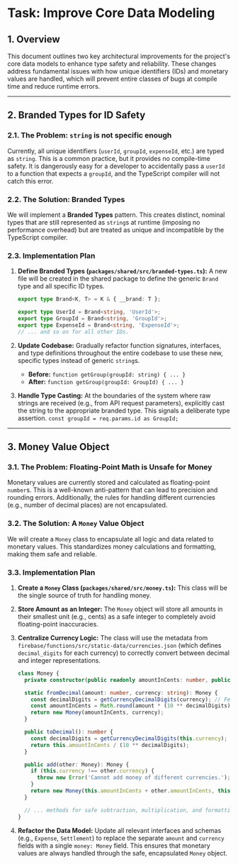 # Task: Improve Core Data Modeling

## 1. Overview

This document outlines two key architectural improvements for the project's core data models to enhance type safety and reliability. These changes address fundamental issues with how unique identifiers (IDs) and monetary values are handled, which will prevent entire classes of bugs at compile time and reduce runtime errors.

---

## 2. Branded Types for ID Safety

### 2.1. The Problem: `string` is not specific enough

Currently, all unique identifiers (`userId`, `groupId`, `expenseId`, etc.) are typed as `string`. This is a common practice, but it provides no compile-time safety. It is dangerously easy for a developer to accidentally pass a `userId` to a function that expects a `groupId`, and the TypeScript compiler will not catch this error.

### 2.2. The Solution: Branded Types

We will implement a **Branded Types** pattern. This creates distinct, nominal types that are still represented as `string`s at runtime (imposing no performance overhead) but are treated as unique and incompatible by the TypeScript compiler.

### 2.3. Implementation Plan

1.  **Define Branded Types (`packages/shared/src/branded-types.ts`):**
    A new file will be created in the shared package to define the generic `Brand` type and all specific ID types.
    ```typescript
    export type Brand<K, T> = K & { __brand: T };

    export type UserId = Brand<string, 'UserId'>;
    export type GroupId = Brand<string, 'GroupId'>;
    export type ExpenseId = Brand<string, 'ExpenseId'>;
    // ... and so on for all other IDs.
    ```

2.  **Update Codebase:**
    Gradually refactor function signatures, interfaces, and type definitions throughout the entire codebase to use these new, specific types instead of generic `string`s.
    *   **Before:** `function getGroup(groupId: string) { ... }`
    *   **After:** `function getGroup(groupId: GroupId) { ... }`

3.  **Handle Type Casting:**
    At the boundaries of the system where raw strings are received (e.g., from API request parameters), explicitly cast the string to the appropriate branded type. This signals a deliberate type assertion.
    `const groupId = req.params.id as GroupId;`

---

## 3. Money Value Object

### 3.1. The Problem: Floating-Point Math is Unsafe for Money

Monetary values are currently stored and calculated as floating-point `number`s. This is a well-known anti-pattern that can lead to precision and rounding errors. Additionally, the rules for handling different currencies (e.g., number of decimal places) are not encapsulated.

### 3.2. The Solution: A `Money` Value Object

We will create a `Money` class to encapsulate all logic and data related to monetary values. This standardizes money calculations and formatting, making them safe and reliable.

### 3.3. Implementation Plan

1.  **Create a `Money` Class (`packages/shared/src/money.ts`):**
    This class will be the single source of truth for handling money.

2.  **Store Amount as an Integer:**
    The `Money` object will store all amounts in their smallest unit (e.g., cents) as a safe integer to completely avoid floating-point inaccuracies.

3.  **Centralize Currency Logic:**
    The class will use the metadata from `firebase/functions/src/static-data/currencies.json` (which defines `decimal_digits` for each currency) to correctly convert between decimal and integer representations.

    ```typescript
    class Money {
      private constructor(public readonly amountInCents: number, public readonly currency: string) {}

      static fromDecimal(amount: number, currency: string): Money {
        const decimalDigits = getCurrencyDecimalDigits(currency); // Fetches from currencies.json
        const amountInCents = Math.round(amount * (10 ** decimalDigits));
        return new Money(amountInCents, currency);
      }

      public toDecimal(): number {
        const decimalDigits = getCurrencyDecimalDigits(this.currency);
        return this.amountInCents / (10 ** decimalDigits);
      }

      public add(other: Money): Money {
        if (this.currency !== other.currency) {
          throw new Error('Cannot add money of different currencies.');
        }
        return new Money(this.amountInCents + other.amountInCents, this.currency);
      }

      // ... methods for safe subtraction, multiplication, and formatting.
    }
    ```

4.  **Refactor the Data Model:**
    Update all relevant interfaces and schemas (e.g., `Expense`, `Settlement`) to replace the separate `amount` and `currency` fields with a single `money: Money` field. This ensures that monetary values are always handled through the safe, encapsulated `Money` object.
